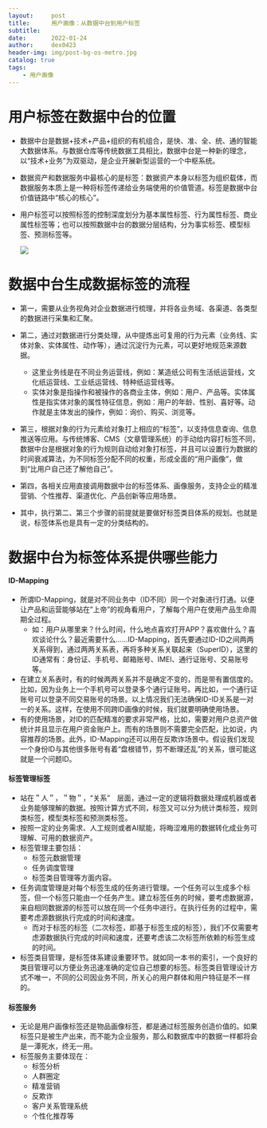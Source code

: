```yaml
---
layout:     post
title:      用户画像：从数据中台到用户标签
subtitle:   
date:       2022-01-24
author:     dex0423
header-img: img/post-bg-os-metro.jpg
catalog: true
tags:
    - 用户画像
---
```


# 用户标签在数据中台的位置

- 数据中台是数据+技术+产品+组织的有机组合，是快、准、全、统、通的智能大数据体系。与数据仓库等传统数据工具相比，数据中台是一种新的理念，以“技术+业务”为双驱动，是企业开展新型运营的一个中枢系统。
- 数据资产和数据服务中最核心的是标签：数据资产本身以标签为组织载体，而数据服务本质上是一种将标签传递给业务端使用的价值管道。标签是数据中台价值链路中“核心的核心”。
- 用户标签可以按照标签的控制深度划分为基本属性标签、行为属性标签、商业属性标签等；也可以按照数据中台的数据分层结构，分为事实标签、模型标签、预测标签等。

  ![]({{site.baseurl}}/img-post/用户画像-2-1.png)

# 数据中台生成数据标签的流程

- 第一，需要从业务视角对企业数据进行梳理，并将各业务域、各渠道、各类型的数据进行采集和汇聚。
- 第二，通过对数据进行分类处理，从中提炼出可复用的行为元素（业务线、实体对象、实体属性、动作等），通过沉淀行为元素，可以更好地规范来源数据。
    - 这里业务线是在不同业务运营线，例如：某造纸公司有生活纸运营线，文化纸运营线、工业纸运营线、特种纸运营线等。
    - 实体对象是指操作和被操作的各商业主体，例如：用户、产品等。实体属性是指实体对象的属性特征信息，例如：用户的年龄、性别、喜好等。动作就是主体发出的操作，例如：询价、购买、浏览等。
- 第三，根据对象的行为元素给对象打上相应的“标签”，以支持信息查询、信息推送等应用。与传统博客、CMS（文章管理系统）的手动给内容打标签不同，数据中台是根据对象的行为规则自动给对象打标签，并且可以设置行为数据的时间衰减算法，为不同标签分配不同的权重，形成全面的“用户画像”，做到“比用户自己还了解他自己”。
- 第四，各相关应用直接调用数据中台的标签体系、画像服务，支持企业的精准营销、个性推荐、渠道优化、产品创新等应用场景。

- 其中，执行第二、第三个步骤的前提就是要做好标签类目体系的规划。也就是说，标签体系也是具有一定的分类结构的。

# 数据中台为标签体系提供哪些能力

#### ID-Mapping

- 所谓ID-Mapping，就是对不同业务中（ID不同）同一个对象进行打通。以便让产品和运营能够站在”上帝”的视角看用户，了解每个用户在使用产品生命周期全过程。
    - 如：用户从哪里来？什么时间，什么地点喜欢打开APP？喜欢做什么？喜欢谈论什么？最近需要什么……ID-Mapping，首先要通过ID-ID之间两两关系得到，通过两两关系表，再将多种关系关联起来（SuperID），这里的ID通常有：身份证、手机号、邮箱账号、IMEI、通行证账号、交易账号等。
- 在建立关系表时，有的时候两两关系并不是确定不变的，而是带有置信度的。比如，因为业务上一个手机号可以登录多个通行证账号。再比如，一个通行证账号可以登录不同交易账号的场景。以上情况我们无法确保ID-ID关系是一对一的关系。这样，在使用不同跨ID画像的时候，我们就要明确使用场景。
- 有的使用场景，对ID的匹配精准的要求非常严格，比如，需要对用户总资产做统计并且显示在用户资金账户上。而有的场景则不需要完全匹配，比如说，内容推荐的场景。此外，ID-Mapping还可以用在反欺诈场景中。假设我们发现一个身份ID与其他很多账号有着“盘根错节，剪不断理还乱”的关系，很可能这就是一个问题ID。

#### 标签管理标签

- 站在＂人＂，＂物＂，“关系”　层面，通过一定的逻辑将数据处理成机器或者业务能够理解的数据。按照计算方式不同，标签又可以分为统计类标签，规则类标签，模型类标签和预测类标签。
- 按照一定的业务需求、人工规则或者AI赋能，将晦涩难用的数据转化成业务可理解、可用的数据资产。
- 标签管理主要包括：
    - 标签元数据管理
    - 任务调度管理
    - 标签类目管理等方面内容。
- 任务调度管理是对每个标签生成的任务进行管理。一个任务可以生成多个标签，但一个标签只能由一个任务产生。建立标签任务的时候，要考虑数据源，来自相同数据源的标签可以放在同一个任务中进行。在执行任务的过程中，需要考虑源数据执行完成的时间和速度。
    - 而对于标签的标签（二次标签，即基于标签生成的标签），我们不仅需要考虑源数据执行完成的时间和速度，还要考虑该二次标签所依赖的标签生成的时间。
- 标签类目管理，是标签体系建设重要环节。就如同一本书的索引，一个良好的类目管理可以方便业务迅速准确的定位自己想要的标签。标签类目管理设计方式不唯一，不同的公司因业务不同，所关心的用户群体和用户特征是不一样的。

#### 标签服务

- 无论是用户画像标签还是物品画像标签，都是通过标签服务创造价值的。如果标签只是被生产出来，而不能为企业服务，那么和数据库中的数据一样都将会是一潭死水，终无一用。
- 标签服务主要体现在：
    - 标签分析
    - 人群圈定
    - 精准营销
    - 反欺诈
    - 客户关系管理系统
    - 个性化推荐等
